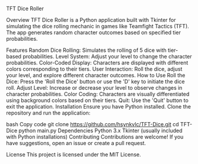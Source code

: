 TFT Dice Roller


Overview
TFT Dice Roller is a Python application built with Tkinter for simulating the dice rolling mechanic in games like Teamfight Tactics (TFT). The app generates random character outcomes based on specified tier probabilities.

Features
Random Dice Rolling: Simulates the rolling of 5 dice with tier-based probabilities.
Level System: Adjust your level to change the character probabilities.
Color-Coded Display: Characters are displayed with different colors corresponding to their tiers.
User Interaction: Roll the dice, adjust your level, and explore different character outcomes.
How to Use
Roll the Dice: Press the 'Roll the Dice' button or use the 'D' key to initiate the dice roll.
Adjust Level: Increase or decrease your level to observe changes in character probabilities.
Color Coding: Characters are visually differentiated using background colors based on their tiers.
Quit: Use the 'Quit' button to exit the application.
Installation
Ensure you have Python installed. Clone the repository and run the application:

bash
Copy code
git clone https://github.com/hsynkvlc/TFT-Dice.git
cd TFT-Dice
python main.py
Dependencies
Python 3.x
Tkinter (usually included with Python installations)
Contributing
Contributions are welcome! If you have suggestions, open an issue or create a pull request.

License
This project is licensed under the MIT License.
